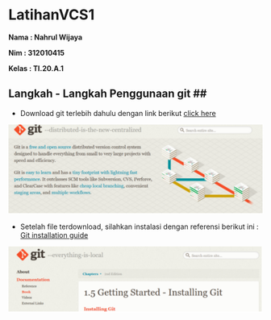 # LatihanVCS1

**Nama : Nahrul Wijaya** <br>

**Nim : 312010415** <br>

**Kelas : TI.20.A.1** <br>

## Langkah - Langkah Penggunaan git ## <br>

* Download git terlebih dahulu dengan link berikut [click here](https://git-scm.com/)

![gitscm](fr/gitscm.PNG)

* Setelah file terdownload, silahkan instalasi dengan referensi berikut ini : [Git installation guide](https://git-scm.com/book/en/v2)

![installing](fr/installing.PNG)

